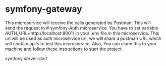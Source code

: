 # symfony-gateway
This microservice will receive the calls generated by Postman. This will send the request to # symfony-Auth microservice. 
You have to set variable AUTH_URL=http://localhost:8001/ in your .env file in this microservice. This url will be used as auth microservice url,
we will share a postman URL which will contain api's to test this microservice. Also, You can clone this to your machine and follow these instructions
to start the project. 
   
symfony server:start
